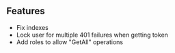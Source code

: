 ## Features

- Fix indexes
- Lock user for multiple 401 failures when getting token
- Add roles to allow "GetAll" operations
